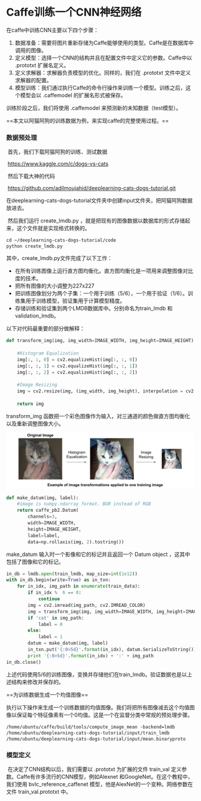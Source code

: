 # Caffe训练一个CNN神经网络

在caffe中训练CNN主要以下四个步骤：

1. 数据准备：需要将图片重新存储为Caffe能够使用的类型。Caffe是在数据库中调用的图像。
2. 定义模型：选择一个CNN的结构并且在配置文件中定义它的参数。Caffe中以 .prototxt 扩展名定义。
3. 定义求解器：求解器负责模型的优化。同样的，我们在 .prototxt 文件中定义求解器的配置。
4. 模型训练：我们通过执行Caffe的命令行操作来训练一个模型。训练之后，这个模型会以 .caffemodel 的扩展名形式被保存。

训练阶段之后，我们将使用 .caffemodel 来预测新的未知数据（test模型）。

==本文以阿猫阿狗的训练数据为例，来实现caffe的完整使用过程。==

### 数据预处理

​	首先，我们下载阿猫阿狗的训练、测试数据 

​	https://www.kaggle.com/c/dogs-vs-cats

​	然后下载大神的代码

​	https://github.com/adilmoujahid/deeplearning-cats-dogs-tutorial.git



​	在deeplearning-cats-dogs-tutorial文件夹中创建input文件夹，把阿猫阿狗数据放进去。

​	然后我们运行 create_lmdb.py ，就是把现有的图像数据以数据库的形式存储起来，这个文件就是实现格式转换的。​	

```
cd ~/deeplearning-cats-dogs-tutorial/code
python create_lmdb.py
```

其中，create_lmdb.py文件完成了以下工作：

- 在所有训练图像上运行直方图均衡化。直方图均衡化是一项用来调整图像对比度的技术。
- 把所有图像的大小调整为227x227
- 把训练图像划分为两个子集：一个用于训练（5/6），一个用于验证（1/6）。训练集用于训练模型，验证集用于计算模型精度。
- 存储训练和验证集到两个LMDB数据库中。分别命名为train_lmdb 和 validation_lmdb。

以下对代码最重要的部分做解释：

```python
def transform_img(img, img_width=IMAGE_WIDTH, img_height=IMAGE_HEIGHT):

    #Histogram Equalization
    img[:, :, 0] = cv2.equalizeHist(img[:, :, 0])
    img[:, :, 1] = cv2.equalizeHist(img[:, :, 1])
    img[:, :, 2] = cv2.equalizeHist(img[:, :, 2])

    #Image Resizing
    img = cv2.resize(img, (img_width, img_height), interpolation = cv2.INTER_CUBIC)

    return img
```

transform_img 函数把一个彩色图像作为输入，对三通道的颜色做直方图均衡化以及重新调整图像大小。

![1810173](./picture/1810173.jpg)

```python
def make_datum(img, label):
    #image is numpy.ndarray format. BGR instead of RGB
    return caffe_pb2.Datum(
        channels=3,
        width=IMAGE_WIDTH,
        height=IMAGE_HEIGHT,
        label=label,
        data=np.rollaxis(img, 2).tostring())

```

make_datum 输入时一个影像和它的标记并且返回一个 Datum object ，这其中包括了图像和它的标记。



```python
in_db = lmdb.open(train_lmdb, map_size=int(1e12))
with in_db.begin(write=True) as in_txn:
    for in_idx, img_path in enumerate(train_data):
        if in_idx %  6 == 0:
            continue
        img = cv2.imread(img_path, cv2.IMREAD_COLOR)
        img = transform_img(img, img_width=IMAGE_WIDTH, img_height=IMAGE_HEIGHT)
        if 'cat' in img_path:
            label = 0
        else:
            label = 1
        datum = make_datum(img, label)
        in_txn.put('{:0>5d}'.format(in_idx), datum.SerializeToString())
        print '{:0>5d}'.format(in_idx) + ':' + img_path
in_db.close()
```

上述代码使用5/6的训练图像，变换并存储他们在train_lmdb。验证数据也是以上述结构来修改并保存的。

==为训练数据生成一个均值图像==

执行以下操作来生成一个训练数据的均值图像。我们将把所有图像减去这个均值图像以保证每个特征像素有一个0均值。这是一个在监督分类中常规的预处理步骤。

```
/home/ubuntu/caffe/build/tools/compute_image_mean -backend=lmdb /home/ubuntu/deeplearning-cats-dogs-tutorial/input/train_lmdb /home/ubuntu/deeplearning-cats-dogs-tutorial/input/mean.binaryproto
```

### 模型定义

​	在决定了CNN结构以后，我们需要以 .prototxt 为扩展的文件 train_val 定义参数。Caffe有许多流行的CNN模型，例如Alexnet 和GoogleNet。在这个教程中，我们使用 bvlc_reference_caffenet 模型，他是AlexNet的一个变种。网络参数在文件 train_val.prototxt 中。

